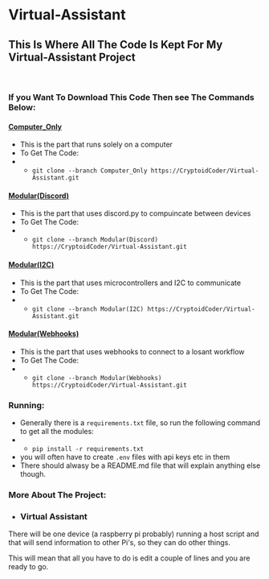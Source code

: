 # Virtual-Assistant

## This Is Where All The Code Is Kept For My Virtual-Assistant Project

<br> 

### If you Want To Download This Code Then see The Commands Below:

#### [Computer_Only](https://github.com/CryptoidCoder/Virtual-Assistant/tree/Computer-Only)
- This is the part that runs solely on a computer
- To Get The Code:
- - `git clone --branch Computer_Only https://CryptoidCoder/Virtual-Assistant.git`

#### [Modular(Discord)](https://github.com/CryptoidCoder/Virtual-Assistant/tree/Modular(Discord))
- This is the part that uses discord.py to compuincate between devices
- To Get The Code:
- - `git clone --branch Modular(Discord) https://CryptoidCoder/Virtual-Assistant.git`

#### [Modular(I2C)](https://github.com/CryptoidCoder/Virtual-Assistant/tree/Modular(I2C))
- This is the part that uses microcontrollers and I2C to communicate
- To Get The Code:
- - `git clone --branch Modular(I2C) https://CryptoidCoder/Virtual-Assistant.git`

#### [Modular(Webhooks)](https://github.com/CryptoidCoder/Virtual-Assistant/tree/Modular(Webhooks))
- This is the part that uses webhooks to connect to a losant workflow
- To Get The Code:
- - `git clone --branch Modular(Webhooks) https://CryptoidCoder/Virtual-Assistant.git`


### Running:
- Generally there is a `requirements.txt` file, so run the following command to get all the modules:
- - `pip install -r requirements.txt`
- you will often have to create `.env` files with api keys etc in them
- There should alwasy be a README.md file that will explain anything else though.


### More About The Project:

- ### Virtual Assistant

There will be one device (a raspberry pi probably) running a host script and that will send information to other Pi's, so they can do other things.

This will mean that all you have to do is edit a couple of lines and you are ready to go.
